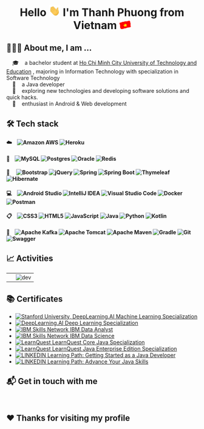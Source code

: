 <h1 align="center"> Hello <img src="https://raw.githubusercontent.com/phuongnt-git/phuongnt-git/master/img/hi.gif" width="30" alt=""> I'm Thanh Phuong from Vietnam <img src="https://raw.githubusercontent.com/phuongnt-git/phuongnt-git/master/img/vietnam_flag_.gif" width="30" alt=""> </h1>

## 👨🏻‍💻 About me, I am ...
&nbsp;&nbsp;&nbsp;&nbsp;🎓    a bachelor student at [Ho Chi Minh City University of Technology and Education](https://hcmute.edu.vn/) , majoring in Information Technology with specialization in Software Technology
<br/>&nbsp;&nbsp;&nbsp;&nbsp;💼    a Java developer
<br/>&nbsp;&nbsp;&nbsp;&nbsp;🤔    exploring new technologies and developing software solutions and quick hacks.
<br/>&nbsp;&nbsp;&nbsp;&nbsp;🌱    enthusiast in Android & Web development

## 🛠 Tech stack
#### ☁️&nbsp;&nbsp;&nbsp;&nbsp;![Amazon AWS](https://img.shields.io/badge/Amazon_AWS-FF9900?style=flat&logo=amazonaws&logoColor=white) ![Heroku](https://img.shields.io/badge/Heroku-%23430098.svg?style=flat&logo=heroku&logoColor=white)
#### 💾&nbsp;&nbsp;&nbsp;&nbsp;![MySQL](https://img.shields.io/badge/MySQL-005C84?style=flat&logo=mysql&logoColor=white) ![Postgres](https://img.shields.io/badge/Postgres-%23316192.svg?style=flat&logo=postgresql&logoColor=white) ![Oracle](https://img.shields.io/badge/Oracle-F80000?style=flat&logo=oracle&logoColor=white) ![Redis](https://img.shields.io/badge/Redis-%23DD0031.svg?style=flat&logo=redis&logoColor=white)
#### 🚀&nbsp;&nbsp;&nbsp;&nbsp; ![Bootstrap](https://img.shields.io/badge/Bootstrap-%23563D7C.svg?style=flat&logo=bootstrap&logoColor=white) ![jQuery](https://img.shields.io/badge/jQuery-%230769AD.svg?style=flat&logo=jquery&logoColor=white) ![Spring](https://img.shields.io/badge/Spring-%236DB33F.svg?style=flat&logo=spring&logoColor=white) ![Spring Boot](https://img.shields.io/badge/Spring_Boot-F2F4F9?style=flat&logo=spring-boot) ![Thymeleaf](https://img.shields.io/badge/Thymeleaf-%23005C0F.svg?style=flat&logo=Thymeleaf&logoColor=white) ![Hibernate](https://img.shields.io/badge/Hibernate-%20brightgreen.svg?&style=flat&logo=Hibernate&logoColor=white)
#### 💻&nbsp;&nbsp;&nbsp;&nbsp;![Android Studio](https://img.shields.io/badge/Android%20Studio-3DDC84.svg?style=flat&logo=android-studio&logoColor=white) ![IntelliJ IDEA](https://img.shields.io/badge/IntelliJ%20IDEA-000000.svg?style=flat&logo=intellij-idea&logoColor=white) ![Visual Studio Code](https://img.shields.io/badge/Visual%20Studio%20Code-0078D4.svg?style=flat&logo=visual-studio-code&logoColor=white) ![Docker](https://img.shields.io/badge/Docker-%230db7ed.svg?style=flat&logo=docker&logoColor=white) ![Postman](https://img.shields.io/badge/Postman-FF6C37?style=flat&logo=postman&logoColor=white)
#### 📋&nbsp;&nbsp;&nbsp;&nbsp;![CSS3](https://img.shields.io/badge/CSS3-%231572B6.svg?style=flat&logo=css3&logoColor=white) ![HTML5](https://img.shields.io/badge/HTML5-%23E34F26.svg?style=flat&logo=html5&logoColor=white) ![JavaScript](https://img.shields.io/badge/JavaScript-%23323330.svg?style=flat&logo=javascript&logoColor=%23F7DF1E) ![Java](https://img.shields.io/badge/Java-%23ED8B00.svg?style=flat&logo=Java&logoColor=white) ![Python](https://img.shields.io/badge/Python-3670A0?style=flat&logo&logo=Python&logoColor=ffdd54) ![Kotlin](https://img.shields.io/badge/Kotlin-%237F52FF.svg?style=flat&logo=Kotlin&logoColor=white)
#### 🥅&nbsp;&nbsp;&nbsp;&nbsp;![Apache Kafka](https://img.shields.io/badge/Apache_Kafka-231F20?style=flat&logo=apache-kafka&logoColor=white) ![Apache Tomcat](https://img.shields.io/badge/apache%20tomcat-%23F8DC75.svg?style=flat&logo=apache-tomcat&logoColor=black) ![Apache Maven](https://img.shields.io/badge/Apache%20Maven-C71A36?style=flat&logo=Apache%20Maven&logoColor=white) ![Gradle](https://img.shields.io/badge/Gradle-02303A.svg?style=flat&logo=Gradle&logoColor=white) ![Git](https://img.shields.io/badge/Git-E44C30?style=flat&logo=git&logoColor=white) ![Swagger](https://img.shields.io/badge/-Swagger-%23Clojure?style=flat&logo=swagger&logoColor=white)

## &#x1f4c8; Activities

<table style="width:100%;">
  <tr>
    <td>
      <img src="https://github-readme-stats-sigma-five.vercel.app/api/top-langs/?username=phuongnt-git&layout=compact&hide=CSS&langs_count=10&custom_title=Most%20used%20languages" alt="" width="100%"/>
      <img src="https://github-readme-stats-sigma-five.vercel.app/api?username=phuongnt-git&show_icons=true&count_private=true&include_all_commits=true&custom_title=Activities%20on%20Github" alt="" width="100%"/>
    </td>
    <td>
      <div align="center"> 
        <img src="https://cdn.dribbble.com/users/1059583/screenshots/4171367/coding-freak.gif" alt="dev" width="100%"/>
      </div>
    </td>
  </tr>
</table>

## 📚 Certificates
- [![Stanford University, DeepLearning.AI](https://img.shields.io/badge/-Stanford%20University,%20DeepLearning.AI-red) Machine Learning Specialization](https://www.coursera.org/account/accomplishments/specialization/certificate/HQQ4YMDT62B2)
- [![DeepLearning.AI](https://img.shields.io/badge/-DeepLearning.AI-critical) Deep Learning Specialization](https://www.coursera.org/account/accomplishments/specialization/certificate/E5KG2VGDBYFY)
- [![IBM Skills Network](https://img.shields.io/badge/-IBM%20Skills%20Network-lightgrey) IBM Data Analyst](https://www.coursera.org/account/accomplishments/specialization/certificate/AFBUYK5B8HPB)
- [![IBM Skills Network](https://img.shields.io/badge/-IBM%20Skills%20Network-lightgrey) IBM Data Science](https://www.coursera.org/account/accomplishments/specialization/certificate/JH787AX87SFP)
- [![LearnQuest](https://img.shields.io/badge/-LearnQuest-yellow) LearnQuest Core Java Specialization](https://www.coursera.org/account/accomplishments/specialization/certificate/L8JHKUVY37L7)
- [![LearnQuest](https://img.shields.io/badge/-LearnQuest-yellow) LearnQuest Java Enterprise Edition Specialization](https://www.coursera.org/account/accomplishments/specialization/certificate/QRED5U7DWFT6)
- [![LINKEDIN](https://img.shields.io/badge/-LINKEDIN-informational) Learning Path: Getting Started as a Java Developer](https://www.linkedin.com/learning/certificates/f9f31e849b30b6807e980fcde0fbb54e0772c64e36a93b524e430af35c856bcd)
- [![LINKEDIN](https://img.shields.io/badge/-LINKEDIN-informational) Learning Path: Advance Your Java Skills](https://www.linkedin.com/learning/certificates/cda038dfa00749cac962805fd99205b0f14ea61d04009b2be163e1978e6135e1)


## 📬 Get in touch with me
<div align="center">
  <a href="https://www.facebook.com/phuongnt.fb" >
    <img src="https://img.shields.io/badge/-Facebook-1877f2?style=flat&logo=facebook&logoWidth=20&&logoColor=fff" height="25"  alt=""/></a>
  <a href="mailto:phuongnt.work@outlook.com" >
    <img src="https://img.shields.io/badge/phuongnt.work@outlook.com-0078D4?style=flat&logo=microsoft-outlook&logoColor=white" height="25"  alt=""/></a>
  <a href="https://www.linkedin.com/in/phuongnt-in" >
    <img src="https://img.shields.io/badge/-LinkedIn-0a66c2?style=flat&logo=linkedin&logoWidth=20" height="25"  alt=""/></a>
</div>

## :hearts: Thanks for visiting my profile
